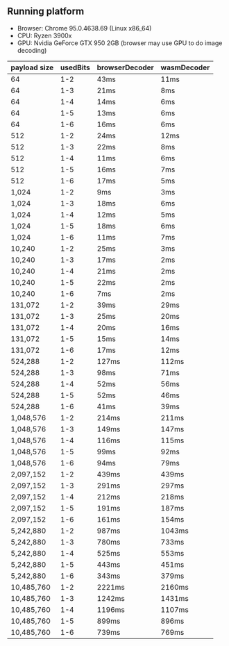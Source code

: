 ## Running platform

- Browser: Chrome 95.0.4638.69 (Linux x86_64)
- CPU: Ryzen 3900x
- GPU: Nvidia GeForce GTX 950 2GB (browser may use GPU to do image decoding)

| payload size | usedBits | browserDecoder |  wasmDecoder |
| --- | --- | --- | --- |
| 64  | 1-2 | 43ms |  11ms |
| 64  | 1-3 | 21ms |  8ms |
| 64  | 1-4 | 14ms |  6ms |
| 64  | 1-5 | 13ms |  6ms |
| 64  | 1-6 | 16ms |  6ms |
| 512  | 1-2 | 24ms |  12ms |
| 512  | 1-3 | 22ms |  8ms |
| 512  | 1-4 | 11ms |  6ms |
| 512  | 1-5 | 16ms |  7ms |
| 512  | 1-6 | 17ms |  5ms |
| 1,024  | 1-2 | 9ms |  3ms |
| 1,024  | 1-3 | 18ms |  6ms |
| 1,024  | 1-4 | 12ms |  5ms |
| 1,024  | 1-5 | 18ms |  6ms |
| 1,024  | 1-6 | 11ms |  7ms |
| 10,240  | 1-2 | 25ms |  3ms |
| 10,240  | 1-3 | 17ms |  2ms |
| 10,240  | 1-4 | 21ms |  2ms |
| 10,240  | 1-5 | 22ms |  2ms |
| 10,240  | 1-6 | 7ms |  2ms |
| 131,072  | 1-2 | 39ms |  29ms |
| 131,072  | 1-3 | 25ms |  20ms |
| 131,072  | 1-4 | 20ms |  16ms |
| 131,072  | 1-5 | 15ms |  14ms |
| 131,072  | 1-6 | 17ms |  12ms |
| 524,288  | 1-2 | 127ms |  112ms |
| 524,288  | 1-3 | 98ms |  71ms |
| 524,288  | 1-4 | 52ms |  56ms |
| 524,288  | 1-5 | 52ms |  46ms |
| 524,288  | 1-6 | 41ms |  39ms |
| 1,048,576  | 1-2 | 214ms |  211ms |
| 1,048,576  | 1-3 | 149ms |  147ms |
| 1,048,576  | 1-4 | 116ms |  115ms |
| 1,048,576  | 1-5 | 99ms |  92ms |
| 1,048,576  | 1-6 | 94ms |  79ms |
| 2,097,152  | 1-2 | 439ms |  439ms |
| 2,097,152  | 1-3 | 291ms |  297ms |
| 2,097,152  | 1-4 | 212ms |  218ms |
| 2,097,152  | 1-5 | 191ms |  187ms |
| 2,097,152  | 1-6 | 161ms |  154ms |
| 5,242,880  | 1-2 | 987ms |  1043ms |
| 5,242,880  | 1-3 | 780ms |  733ms |
| 5,242,880  | 1-4 | 525ms |  553ms |
| 5,242,880  | 1-5 | 443ms |  451ms |
| 5,242,880  | 1-6 | 343ms |  379ms |
| 10,485,760  | 1-2 | 2221ms |  2160ms |
| 10,485,760  | 1-3 | 1242ms |  1431ms |
| 10,485,760  | 1-4 | 1196ms |  1107ms |
| 10,485,760  | 1-5 | 899ms |  896ms |
| 10,485,760  | 1-6 | 739ms |  769ms |